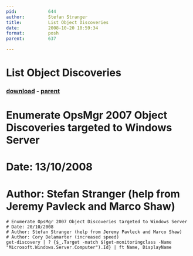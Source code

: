```yaml
---
pid:            644
author:         Stefan Stranger
title:          List Object Discoveries
date:           2008-10-20 10:59:34
format:         posh
parent:         637

---
```


# List Object Discoveries

### [download](Scripts\644.ps1) - [parent](Scripts\637.md)

# Enumerate OpsMgr 2007 Object Discoveries targeted to Windows Server
# Date: 13/10/2008
# Author: Stefan Stranger (help from Jeremy Pavleck and Marco Shaw)

```posh
# Enumerate OpsMgr 2007 Object Discoveries targeted to Windows Server
# Date: 20/10/2008
# Author: Stefan Stranger (help from Jeremy Pavleck and Marco Shaw)
# Author: Cory Delamarter (increased speed)
get-discovery | ? {$_.Target -match $(get-monitoringclass -Name "Microsoft.Windows.Server.Computer").Id} | ft Name, DisplayName
```
